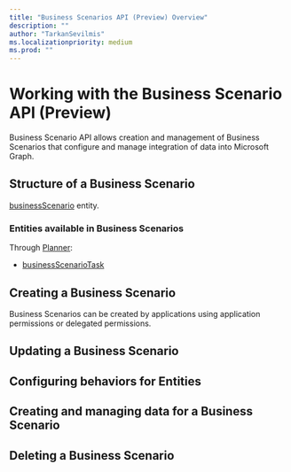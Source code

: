 ```yaml
---
title: "Business Scenarios API (Preview) Overview"
description: ""
author: "TarkanSevilmis"
ms.localizationpriority: medium
ms.prod: ""
---
```


# Working with the Business Scenario API (Preview)

Business Scenario API allows creation and management of Business Scenarios that configure and manage integration of data into Microsoft Graph.

## Structure of a Business Scenario

[businessScenario](businessscenario.md) entity.

### Entities available in Business Scenarios

Through [Planner](businessscenario-planner-overview.md):

* [businessScenarioTask](businessscenariotask.md)

## Creating a Business Scenario

Business Scenarios can be created by applications using application permissions or delegated permissions.

## Updating a Business Scenario

## Configuring behaviors for Entities

## Creating and managing data for a Business Scenario

## Deleting a Business Scenario


